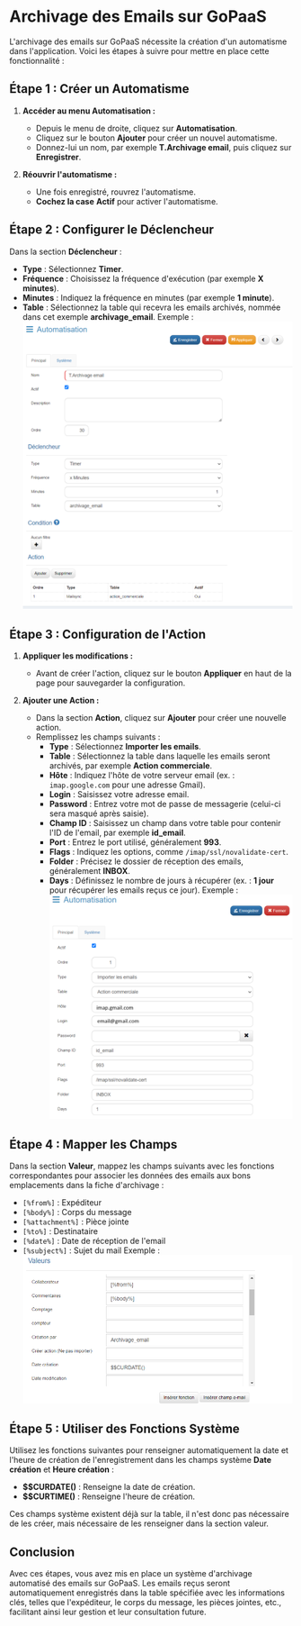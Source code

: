 # Archivage des Emails sur GoPaaS

L'archivage des emails sur GoPaaS nécessite la création d'un automatisme dans l'application. Voici les étapes à suivre pour mettre en place cette fonctionnalité :

## Étape 1 : Créer un Automatisme

1. **Accéder au menu Automatisation :**
   - Depuis le menu de droite, cliquez sur **Automatisation**.
   - Cliquez sur le bouton **Ajouter** pour créer un nouvel automatisme.
   - Donnez-lui un nom, par exemple **T.Archivage email**, puis cliquez sur **Enregistrer**.

2. **Réouvrir l'automatisme :**
   - Une fois enregistré, rouvrez l'automatisme.
   - **Cochez la case** **Actif** pour activer l'automatisme.

## Étape 2 : Configurer le Déclencheur

Dans la section **Déclencheur** :
   - **Type** : Sélectionnez **Timer**.
   - **Fréquence** : Choisissez la fréquence d'exécution (par exemple **X minutes**).
   - **Minutes** : Indiquez la fréquence en minutes (par exemple **1 minute**).
   - **Table** : Sélectionnez la table qui recevra les emails archivés, nommée dans cet exemple **archivage_email**.
    Exemple :
    ![Exemple d'Interface](images/config1.png)

## Étape 3 : Configuration de l'Action

1. **Appliquer les modifications :**
   - Avant de créer l'action, cliquez sur le bouton **Appliquer** en haut de la page pour sauvegarder la configuration.

2. **Ajouter une Action :**
   - Dans la section **Action**, cliquez sur **Ajouter** pour créer une nouvelle action.
   - Remplissez les champs suivants :
     - **Type** : Sélectionnez **Importer les emails**.
     - **Table** : Sélectionnez la table dans laquelle les emails seront archivés, par exemple **Action commerciale**.
     - **Hôte** : Indiquez l'hôte de votre serveur email (ex. : `imap.google.com` pour une adresse Gmail).
     - **Login** : Saisissez votre adresse email.
     - **Password** : Entrez votre mot de passe de messagerie (celui-ci sera masqué après saisie).
     - **Champ ID** : Saisissez un champ dans votre table pour contenir l'ID de l'email, par exemple **id_email**.
     - **Port** : Entrez le port utilisé, généralement **993**.
     - **Flags** : Indiquez les options, comme `/imap/ssl/novalidate-cert`.
     - **Folder** : Précisez le dossier de réception des emails, généralement **INBOX**.
     - **Days** : Définissez le nombre de jours à récupérer (ex. : **1 jour** pour récupérer les emails reçus ce jour).
    Exemple :
    ![Exemple d'Interface](images/config2.png)

## Étape 4 : Mapper les Champs

Dans la section **Valeur**, mappez les champs suivants avec les fonctions correspondantes pour associer les données des emails aux bons emplacements dans la fiche d'archivage :

- `[%from%]` : Expéditeur
- `[%body%]` : Corps du message
- `[%attachment%]` : Pièce jointe
- `[%to%]` : Destinataire
- `[%date%]` : Date de réception de l'email
- `[%subject%]` : Sujet du mail
Exemple :
![Exemple d'Interface](images/config3.png)

## Étape 5 : Utiliser des Fonctions Système

Utilisez les fonctions suivantes pour renseigner automatiquement la date et l'heure de création de l'enregistrement dans les champs système **Date création** et **Heure création** :
- **$$CURDATE()** : Renseigne la date de création.
- **$$CURTIME()** : Renseigne l'heure de création.

Ces champs système existent déjà sur la table, il n'est donc pas nécessaire de les créer, mais nécessaire de les renseigner dans la section valeur.

## Conclusion
Avec ces étapes, vous avez mis en place un système d'archivage automatisé des emails sur GoPaaS. Les emails reçus seront automatiquement enregistrés dans la table spécifiée avec les informations clés, telles que l'expéditeur, le corps du message, les pièces jointes, etc., facilitant ainsi leur gestion et leur consultation future.
